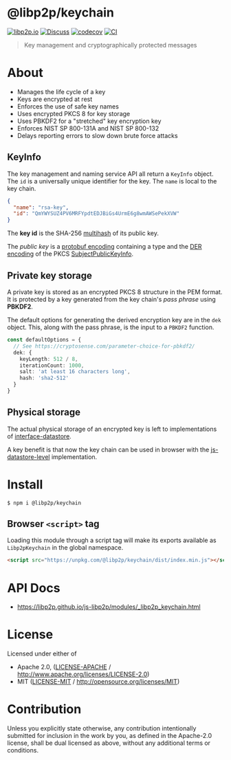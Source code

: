 # @libp2p/keychain

[![libp2p.io](https://img.shields.io/badge/project-libp2p-yellow.svg?style=flat-square)](http://libp2p.io/)
[![Discuss](https://img.shields.io/discourse/https/discuss.libp2p.io/posts.svg?style=flat-square)](https://discuss.libp2p.io)
[![codecov](https://img.shields.io/codecov/c/github/libp2p/js-libp2p.svg?style=flat-square)](https://codecov.io/gh/libp2p/js-libp2p)
[![CI](https://img.shields.io/github/actions/workflow/status/libp2p/js-libp2p/main.yml?branch=main\&style=flat-square)](https://github.com/libp2p/js-libp2p/actions/workflows/main.yml?query=branch%3Amain)

> Key management and cryptographically protected messages

# About

<!--

!IMPORTANT!

Everything in this README between "# About" and "# Install" is automatically
generated and will be overwritten the next time the doc generator is run.

To make changes to this section, please update the @packageDocumentation section
of src/index.js or src/index.ts

To experiment with formatting, please run "npm run docs" from the root of this
repo and examine the changes made.

-->

- Manages the life cycle of a key
- Keys are encrypted at rest
- Enforces the use of safe key names
- Uses encrypted PKCS 8 for key storage
- Uses PBKDF2 for a "stretched" key encryption key
- Enforces NIST SP 800-131A and NIST SP 800-132
- Delays reporting errors to slow down brute force attacks

## KeyInfo

The key management and naming service API all return a `KeyInfo` object.  The `id` is a universally unique identifier for the key.  The `name` is local to the key chain.

```JSON
{
  "name": "rsa-key",
  "id": "QmYWYSUZ4PV6MRFYpdtEDJBiGs4UrmE6g8wmAWSePekXVW"
}
```

The **key id** is the SHA-256 [multihash](https://github.com/multiformats/multihash) of its public key.

The *public key* is a [protobuf encoding](https://github.com/libp2p/js-libp2p/blob/958761163edfc7b1a6231041b199737d72fd6424/packages/crypto/src/keys/keys.proto) containing a type and the [DER encoding](https://en.wikipedia.org/wiki/X.690) of the PKCS [SubjectPublicKeyInfo](https://www.ietf.org/rfc/rfc3279.txt).

## Private key storage

A private key is stored as an encrypted PKCS 8 structure in the PEM format. It is protected by a key generated from the key chain's *pass phrase* using **PBKDF2**.

The default options for generating the derived encryption key are in the `dek` object.  This, along with the pass phrase, is the input to a `PBKDF2` function.

```TypeScript
const defaultOptions = {
  // See https://cryptosense.com/parameter-choice-for-pbkdf2/
  dek: {
    keyLength: 512 / 8,
    iterationCount: 1000,
    salt: 'at least 16 characters long',
    hash: 'sha2-512'
  }
}
```

## Physical storage

The actual physical storage of an encrypted key is left to implementations of [interface-datastore](https://github.com/ipfs/interface-datastore/).

A key benefit is that now the key chain can be used in browser with the [js-datastore-level](https://github.com/ipfs/js-datastore-level) implementation.

# Install

```console
$ npm i @libp2p/keychain
```

## Browser `<script>` tag

Loading this module through a script tag will make its exports available as `Libp2pKeychain` in the global namespace.

```html
<script src="https://unpkg.com/@libp2p/keychain/dist/index.min.js"></script>
```

# API Docs

- <https://libp2p.github.io/js-libp2p/modules/_libp2p_keychain.html>

# License

Licensed under either of

- Apache 2.0, ([LICENSE-APACHE](https://github.com/libp2p/js-libp2p/blob/main/packages/keychain/LICENSE-APACHE) / <http://www.apache.org/licenses/LICENSE-2.0>)
- MIT ([LICENSE-MIT](https://github.com/libp2p/js-libp2p/blob/main/packages/keychain/LICENSE-MIT) / <http://opensource.org/licenses/MIT>)

# Contribution

Unless you explicitly state otherwise, any contribution intentionally submitted for inclusion in the work by you, as defined in the Apache-2.0 license, shall be dual licensed as above, without any additional terms or conditions.
